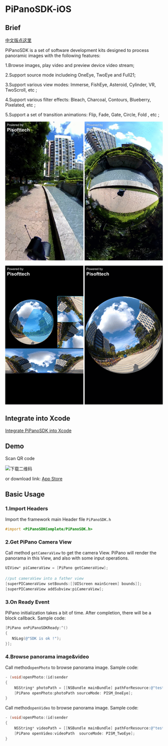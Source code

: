 # PiPanoSDK-iOS
## Brief

[中文版点这里]()

PiPanoSDK is a set of software development kits designed to process panoramic images with the following features:

1.Browse images, play video and preview device video stream;

2.Support source mode includeing OneEye, TwoEye and Full21;

3.Support various view modes: Immerse, FishEye, Asteroid, Cylinder, VR, TwoScroll, etc ;

4.Support various filter effects: Bleach, Charcoal, Contours, Blueberry, Pixelated, etc ;

5.Support a set of transition animations: Flip, Fade, Gate, Circle, Fold , etc ;

![沉浸](ReadmeImages/沉浸.gif) ![小行星](ReadmeImages/小行星.gif)

![综合](ReadmeImages/综合.gif) ![坠入](ReadmeImages/坠入.gif)





## Integrate into Xcode

[Integrate PiPanoSDK into Xcode](https://github.com/pisofttech/pipano-sdk-ios/blob/master/集成PiPanoSDK到Xcode.md)



## Demo

Scan QR code

![下载二维码](http://fortylin-image.oss-cn-shenzhen.aliyuncs.com/doc/2017-10-13-github%E4%B8%8B%E8%BD%BD%E4%BA%8C%E7%BB%B4%E7%A0%81.png)

or download link: [App Store](http://itunes.apple.com/app/id1290710793)



## Basic Usage

### 1.Import Headers

Import the framework main Header file `PiPanoSDK.h`

```objective-c
#import <PiPanoSDKComplete/PiPanoSDK.h>
```



### 2.Get PiPano Camera View

Call method `getCameraView` to get the camera View. PiPano will render the panorama in this View, and also  with some input operations.

```objective-c
UIView* piCameraView = [PiPano getCameraView];

//put cameraView into a father view
[superPICameraView setBounds:[[UIScreen mainScreen] bounds]];
[superPICameraView addSubview:piCameraView];
```



### 3.On Ready Event

PiPano initialization takes a bit of time. After completion, there will be a block callback. Sample code:

```objective-c
[PiPano onPiPanoSDKReady:^()
{
   NSLog(@"SDK is ok !");
}];
```



### 4.Browse panorama image&video

Call method`openPhoto` to browse panorama image. Sample code:

```objective-c
- (void)openPhoto:(id)sender
{
    NSString* photoPath = [[NSBundle mainBundle] pathForResource:@"testRes/one_eye_image" ofType:@"jpg"];
    [PiPano openPhoto:photoPath sourceMode: PISM_OneEye];
}
```



Call method`openVideo` to browse panorama image. Sample code:

```objective-c
- (void)openPhoto:(id)sender
{
    NSString* videoPath = [[NSBundle mainBundle] pathForResource:@"testRes/two_eye_video" ofType:@"mp4"];
    [PiPano openVideo:videoPath  sourceMode: PISM_TwoEye];
}
```


